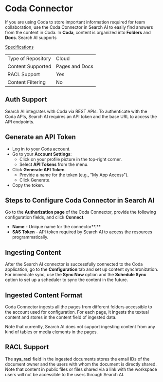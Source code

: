 # Coda Connector

If you are using Coda to store important information required for team collaboration, use the Coda Connector in Search AI to easily find answers from the content in Coda. In **Coda**, content is organized into **Folders** and **Docs**. Search AI supports 

<span style="text-decoration:underline;">Specifications</span>


<table>
  <tr>
   <td>Type of Repository 
   </td>
   <td>Cloud
   </td>
  </tr>
  <tr>
   <td>Content Supported
   </td>
   <td>Pages and Docs
   </td>
  </tr>
  <tr>
   <td>RACL Support
   </td>
   <td>Yes
   </td>
  </tr>
  <tr>
   <td>Content Filtering
   </td>
   <td>No
   </td>
  </tr>
</table>



## Auth Support

Search AI integrates with Coda via REST APIs. To authenticate with the Coda APIs, Search AI requires an API token and the base URL to access the API endpoints. 


## Generate an API Token



* Log in to your[ Coda account](https://coda.io).
* Go to your **Account Settings**:
    * Click on your profile picture in the top-right corner.
    * Select **API Tokens** from the menu.
* Click **Generate API Token**.
    * Provide a name for the token (e.g., "My App Access").
    * Click Generate. 
* Copy the token. 


## Steps to Configure Coda Connector in Search AI

Go to the **Authorization page** of the Coda Connector, provide the following configuration fields, and click **Connect**. 



* **Name** - Unique name for the connector**.**
* **SAS Token** - API token required by Search AI to access the resources programmatically. 


## Ingesting Content

After the Search AI connector is successfully connected to the Coda application, go to the **Configuration** tab and set up content synchronization. For immediate sync, use the **Sync Now** option and the **Schedule Sync** option to set up a scheduler to sync the content in the future. 


## Ingested Content Format

Coda Connector ingests all the pages from different folders accessible to the account used for configuration. For each page, it ingests the textual content and stores in the content field of ingested data. 

Note that currently, Search AI does not support ingesting content from any kind of tables or media elements in the pages. 


## RACL Support

The **sys_racl** field in the ingested documents stores the email IDs of the document owner and the users with whom the document is directly shared. Note that content in public files or files shared via a link with the workspace users will not be accessible to the users through Search AI.
